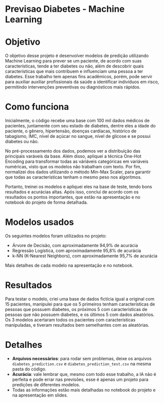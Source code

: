 # Previsao Diabetes - Machine Learning
# Objetivo

O objetivo desse projeto é desenvolver modelos de predição utilizando Machine Learning para prever se um paciente, de acordo com suas características, tende a ter diabetes ou não, além de descobrir quais características que mais contribuem e influenciam uma pessoa a ter diabetes. Esse trabalho tem apenas fins acadêmicos, porém, pode servir para auxiliar auxiliar profissionais da saúde a identificar indivíduos em risco, permitindo intervenções preventivas ou diagnósticos mais rápidos.

# Como funciona

Inicialmente, o código recebe uma base com 100 mil dados médicos de pacientes, juntamente com seu estado de diabetes, dentre eles a idade do paciente, o gênero, hipertensão, doenças cardíacas, histórico de tabagismo, IMC, nível de açúcar no sangue, nível de glicose e se possui diabetes ou não.

No pré-processamento dos dados, podemos ver a distribuição das principais varáveis da base. Além disso, apliquei a técnica One-Hot Encoding para transformar todas as váriáveis categóricas em variáveis numéricas, visto que os modelos não trabalham com texto. Por fim, normalizei dos dados utilizando o método Min-Max Scaler, para garantir que todas as características tenham o mesmo peso nos algoritmos.

Portanto, treinei os modelos e apliquei eles na base de teste, tendo bons resultados e acurácias altas. Após isso, concluí de acordo com os resultados os pontos importantes, que estão na apresentação e no notebook do projeto de forma detalhada.

# Modelos usados

Os seguintes modelos foram utilizados no projeto:

- Árvore de Decisão, com aproximadamente 94,9% de acurácia
- Regressão Logística, com aproximadamente 95,8% de acurácia
- k-NN (K-Nearest Neighbors), com aproximadamente 95,7% de acurácia

Mais detalhes de cada modelo na apresentação e no notebook.

# Resultados

Para testar o modelo, criei uma base de dados fictícia igual a original com 15 pacientes, manipulei para que os 5 primeiros tenham características de pessoas que possuem diabetes, os próximos 5 com características de pessoas que não possuem diabetes, e os últimos 5 com dados aleatórios. Os 3 modelos acertaram todos os pacientes com características manipuladas, e tiveram resultados bem semelhantes com as aleatórias.

# Detalhes

- **Arquivos necessários**: para rodar sem problemas, deixe os arquivos `diabetes_prediction.csv` e `diabetes_prediction_test.csv` na mesma pasta do código.
- **Acurácia**: vale lembrar que, mesmo com todo esse trabalho, a IA não é perfeita e pode errar nas previsões, esse é apenas um projeto para predições de diferentes modelos.
- Todas as informações estão mais detalhadas no notebook do projeto e na apresentação em slides.
